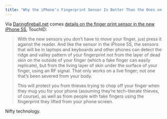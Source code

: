 ```yaml
---
title: "Why the iPhone’s Fingerprint Sensor Is Better Than the Ones on Older Laptops"
---
```

<p>Via <a href="http://daringfireball.net/linked/2013/09/12/5s-fingerprint-scanner">Daringfireball.net</a> comes <a href="http://www.citeworld.com/security/22399/iphone-fingerprint-scanner-better-biometrics">details on the finger print sensor in the new iPhone 5S</a>, TouchID:</p>
<blockquote><p>
  With the new sensors you don’t have to move your finger, just press it against the reader. And like the sensor in the iPhone 5S, the sensors that will be in laptops and keyboards and other phones can detect the ridge and valley pattern of your fingerprint not from the layer of dead skin on the outside of your finger (which a fake finger can easily replicate), but from the living layer of skin under the surface of your finger, using an RF signal. That only works on a live finger; not one that’s been severed from your body.</p>
<p>  This will protect you from thieves trying to chop off your finger when they mug you for your phone (assuming they’re tech-literate thieves, of course), as well as from people with fake fingers using the fingerprint they lifted from your phone screen.
</p></blockquote>
<p>Nifty technology.</p>

